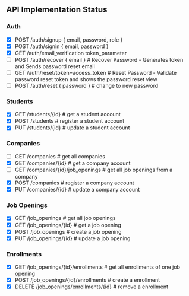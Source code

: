 ## API Implementation Status

### Auth
- [X] POST /auth/signup  { email, password, role }
- [X] POST /auth/signin  { email, password }
- [X] GET /auth/email_verification  token_parameter
- [ ] POST /auth/recover   { email }                         # Recover Password - Generates token and Sends password reset email
- [ ] GET /auth/reset/token=access_token                     # Reset Password - Validate password reset token and shows the password reset view
- [ ] POST /auth/reset { password }                          # change to new password

### Students
- [X] GET /students/{id}                                     # get a student account
- [X] POST /students                                         # register a student account
- [X] PUT /students/{id}                                     # update a student account

### Companies
- [ ] GET /companies                                         # get all companies
- [X] GET /companies/{id}                                    # get a company account
- [ ] GET /companies/{id}/job_openings                       # get all job openings from a company
- [X] POST /companies                                        # register a company account
- [X] PUT /companies/{id}                                    # update a company account

### Job Openings
- [X] GET /job_openings                                      # get all job openings
- [X] GET /job_openings/{id}                                 # get a job opening
- [X] POST /job_openings                                     # create a job opening
- [X] PUT /job_openings/{id}                                 # update a job opening

### Enrollments
- [X] GET /job_openings/{id}/enrollments                     # get all enrollments of one job opening
- [X] POST /job_openings/{id}/enrollments                    # create a enrollment
- [X] DELETE /job_openings/enrollments/{id}                  # remove a enrollment
